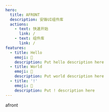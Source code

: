 ```yaml
---
hero:
  title: AFRONT
  description: 安锋UI组件库
  actions:
    - text: 快速开始
      link: /
    - text: 组件库
      link: /
features:
  - title: Hello
    emoji: 💎
    description: Put hello description here
  - title: World
    emoji: 🌈
    description: Put world description here
  - title: '!'
    emoji: 🚀
    description: Put ! description here
---
```


afront
